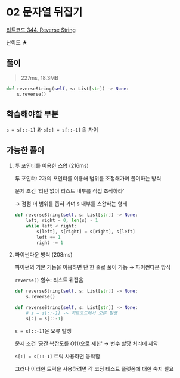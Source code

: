 # 02 문자열 뒤집기

[리트코드 344. Reverse String](https://leetcode.com/problems/reverse-string/)

난이도 ★

## 풀이

> 227ms, 18.3MB
> 

```python
def reverseString(self, s: List[str]) -> None:
    s.reverse()
```

## 학습해야할 부분

`s = s[::-1]` 과 `s[:] = s[::-1]` 의 차이

## 가능한 풀이

1. 투 포인터를 이용한 스왑 (216ms)
    
    투 포인터: 2개의 포인터를 이용해 범위를 조정해가며 풀이하는 방식
    
    문제 조건 ‘리턴 없이 리스트 내부를 직접 조작하라' 
    
    → 점점 더 범위를 좁혀 가며 s 내부를 스왑하는 형태
    
    ```python
    def reverseString(self, s: List[str]) -> None:
        left, right = 0, len(s) - 1
        while left < right:
            s[left], s[right] = s[right], s[left]
            left += 1
            right -= 1
    ```
    
2. 파이썬다운 방식 (208ms)
    
    파이썬의 기본 기능을 이용하면 단 한 줄로 풀이 가능 → 파이썬다운 방식
    
    `reverse()` 함수: 리스트 뒤집음
    
    ```python
    def reverseString(self, s: List[str]) -> None:
        s.reverse()
    ```
    
    ```python
    def reverseString(self, s: List[str]) -> None:
        # s = s[::-1] -> 리트코드에서 오류 발생
        s[:] = s[::-1]
    ```
    
    `s = s[::-1]`은 오류 발생
    
    문제 조건 ‘공간 복잡도를  $O(1)$으로 제한' → 변수 할당 처리에 제약
    
    `s[:] = s[::-1]` 트릭 사용하면 동작함
    
    그러나 이러한 트릭을 사용하려면 각 코딩 테스트 플랫폼에 대한 숙지 필요
